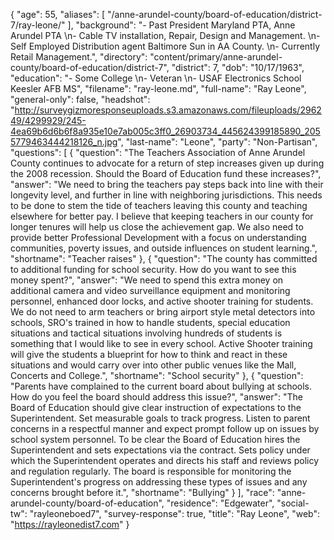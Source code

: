 {
  "age": 55,
  "aliases": [
    "/anne-arundel-county/board-of-education/district-7/ray-leone/"
  ],
  "background": "- Past President Maryland PTA, Anne Arundel PTA  \n- Cable TV installation, Repair, Design and Management.  \n- Self Employed Distribution agent Baltimore Sun in AA County.  \n- Currently Retail Management.",
  "directory": "content/primary/anne-arundel-county/board-of-education/district-7",
  "district": 7,
  "dob": "10/17/1963",
  "education": "- Some College \n- Veteran  \n- USAF Electronics School Keesler AFB MS",
  "filename": "ray-leone.md",
  "full-name": "Ray Leone",
  "general-only": false,
  "headshot": "http://surveygizmoresponseuploads.s3.amazonaws.com/fileuploads/296249/4299929/245-4ea69b6d6b6f8a935e10e7ab005c3ff0_26903734_445624399185890_2055779463444218126_n.jpg",
  "last-name": "Leone",
  "party": "Non-Partisan",
  "questions": [
    {
      "question": "The Teachers Association of Anne Arundel County continues to advocate for a return of step increases given up during the 2008 recession. Should the Board of Education fund these increases?",
      "answer": "We need to bring the teachers pay steps back into line with their longevity level, and further in line with neighboring jurisdictions. This needs to be done to stem the tide of teachers leaving this county and teaching elsewhere for better pay.  I believe that keeping teachers in our county for longer tenures will help us close the achievement gap.  We also need to provide better Professional Development with a focus on understanding communities, poverty issues, and outside influences on student learning.",
      "shortname": "Teacher raises"
    },
    {
      "question": "The county has committed to additional funding for school security. How do you want to see this money spent?",
      "answer": "We need to spend this extra money on additional camera and video surveillance equipment and monitoring personnel, enhanced door locks, and active shooter training for students. We do not need to arm teachers or bring airport style metal detectors into schools, SRO's trained in how to handle students, special education situations and tactical situations involving hundreds of students is something that I would like to see in every school. Active Shooter training will give the students a blueprint for how to think and react in these situations and would carry over into other public venues like the Mall, Concerts and College.",
      "shortname": "School security"
    },
    {
      "question": "Parents have complained to the current board about bullying at schools. How do you feel the board should address this issue?",
      "answer": "The Board of Education should give clear instruction of expectations to the Superintendent. Set measurable goals to track progress. Listen to parent concerns in a respectful manner and expect prompt follow up on issues by school system personnel. To be clear the Board of Education hires the Superintendent and sets expectations via the contract. Sets policy under which the Superintendent operates and directs his staff and reviews policy and regulation regularly. The board is responsible for monitoring the Superintendent's progress on addressing these types of issues and any concerns brought before it.",
      "shortname": "Bullying"
    }
  ],
  "race": "anne-arundel-county/board-of-education",
  "residence": "Edgewater",
  "social-tw": "rayleoneboed7",
  "survey-response": true,
  "title": "Ray Leone",
  "web": "https://rayleonedist7.com"
}
